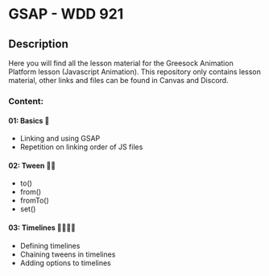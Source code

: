 # GSAP - WDD 921


## Description

Here you will find all the lesson material for the Greesock Animation Platform lesson (Javascript Animation). 
This repository only contains lesson material, other links and files can be found in Canvas and Discord.


### Content:
#### 01: Basics 🧱
* Linking and using GSAP 
* Repetition on linking order of JS files

#### 02: Tween 🏃‍♂️
* to()
* from()
* fromTo()
* set()

#### 03: Timelines 🏃‍♀️🏃‍♂️
* Defining timelines
* Chaining tweens in timelines
* Adding options to timelines